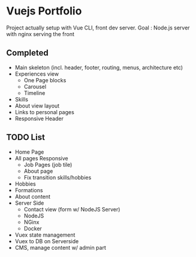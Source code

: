 # Vuejs Portfolio
 
Project actually setup with Vue CLI, front dev server.
Goal : Node.js server with nginx serving the front

## Completed

* Main skeleton (incl. header, footer, routing, menus, architecture etc)
* Experiences view
  * One Page blocks
  * Carousel
  * Timeline
* Skills
* About view layout
* Links to personal pages
* Responsive Header


## TODO List

* Home Page
* All pages Responsive
  * Job Pages (job tile)
  * About page
  * Fix transition skills/hobbies
* Hobbies
* Formations
* About content
* Server Side
  * Contact view (form w/ NodeJS Server)
  * NodeJS
  * NGinx
  * Docker
* Vuex state management
* Vuex to DB on Serverside
* CMS, manage content w/ admin part 
